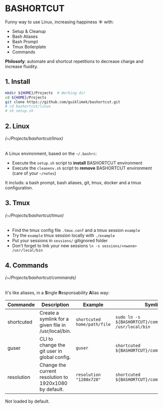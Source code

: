 # BASHORTCUT

Funny way to use Linux, increasing happiness ☀️ with:
- Setup & Cleanup
- Bash Aliases
- Bash Prompt
- Tmux Boilerplate
- Commands

**Philosofy**: automate and shortcut repetitions to decrease charge and increase fluidity.

<!-- ## Try in a Docker container: -->

## 1. Install

```bash
mkdir ${HOME}/Projects  # Working dir
cd ${HOME}/Projects
git clone https://github.com/guiklimek/bashortcut.git
# cd bashortcut/linux
# sh setup.sh
```

## 2. Linux
###### (~/Projects/bashortcut/linux)

A Linux environment, based on the `~/.bashrc`:

- Execute the `setup.sh` script to **install** BASHORTCUT environment
- Execute the `cleanenv.sh` script to **remove** BASHORTCUT environment (care of your `~/notes`)

It includs: a bash prompt, bash aliases, git, tmux, docker and a tmux configuration.

## 3. Tmux
###### (~/Projects/bashortcut/tmux)

- Find the tmux config file `.tmux.conf` and a tmux session `example`
- Try the `example` tmux session locally with `./example`
- Put your sessions in `sessions/` gitignored folder
- Don't forget to link your new sessions `ln -s sessions/<nwone> /usr/local/bin`

## 4. Commands
###### (~/Projects/bashortcut/commands)

It's like aliases, in a **S**ingle **R**esponsability **A**lias way:

| Commande   | Description                                            | Example                     | Symlink it                                                     |
|------------|--------------------------------------------------------|-----------------------------|----------------------------------------------------------------|
| shortcuted | Create a symlink for a given file in /usr/local/bin.   | `shortcuted home/path/file` | `sudo ln -s ${BASHORTCUT}/commands/shortcuted /usr/local/bin`  |
| guser      | CLI to change the git user in global config.           | `guser`                     | `shortcuted ${BASHORTCUT}/commands/guser`                      |
| resolution | Change the current resolution to 1920x1080 by default. | `resolution "1280x720"`     | `shortcuted ${BASHORTCUT}/commands/resolution`                 |

Not loaded by default.
